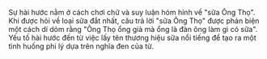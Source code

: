 Sự hài hước nằm ở cách chơi chữ và suy luận hóm hỉnh về "sữa Ông Thọ". Khi được hỏi về loại sữa đắt nhất, câu trả lời "sữa Ông Thọ" được phản biện một cách dí dỏm rằng "Ông Thọ ổng già mà ổng là đàn ông làm gì có sữa". Yếu tố hài hước đến từ việc lấy tên thương hiệu sữa nổi tiếng để tạo ra một tình huống phi lý dựa trên nghĩa đen của từ.